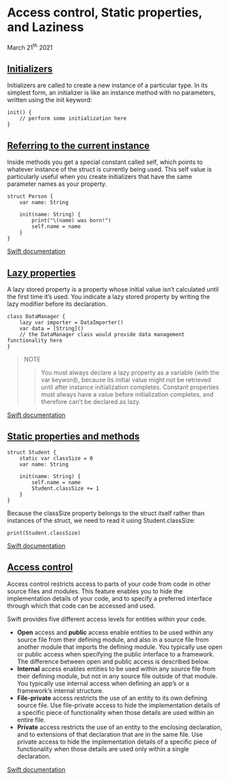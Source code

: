 # Access control, Static properties, and Laziness

March 21<sup>th</sup> 2021

## [Initializers](https://www.hackingwithswift.com/sixty/7/8/initializers)

Initializers are called to create a new instance of a particular type. In its simplest form, an initializer is like an instance method with no parameters, written using the init keyword:

~~~
init() {
    // perform some initialization here
}
~~~

## [Referring to the current instance](https://www.hackingwithswift.com/sixty/7/9/referring-to-the-current-instance)

Inside methods you get a special constant called self, which points to whatever instance of the struct is currently being used. This self value is particularly useful when you create initializers that have the same parameter names as your property.

~~~
struct Person {
    var name: String

    init(name: String) {
        print("\(name) was born!")
        self.name = name
    }
}
~~~

[Swift documentation](https://docs.swift.org/swift-book/LanguageGuide/Initialization.html)

## [Lazy properties](https://www.hackingwithswift.com/sixty/7/10/lazy-properties)

A lazy stored property is a property whose initial value isn’t calculated until the first time it’s used. You indicate a lazy stored property by writing the lazy modifier before its declaration.

~~~
class DataManager {
    lazy var importer = DataImporter()
    var data = [String]()
    // the DataManager class would provide data management functionality here
}
~~~

>NOTE
>>You must always declare a lazy property as a variable (with the var keyword), because its initial value might not be retrieved until after instance initialization completes. Constant properties must always have a value before initialization completes, and therefore can’t be declared as lazy.

[Swift documentation](https://docs.swift.org/swift-book/LanguageGuide/Properties.html)

## [Static properties and methods](https://www.hackingwithswift.com/sixty/7/11/static-properties-and-methods)

~~~
struct Student {
    static var classSize = 0
    var name: String

    init(name: String) {
        self.name = name
        Student.classSize += 1
    }
}
~~~

Because the classSize property belongs to the struct itself rather than instances of the struct, we need to read it using Student.classSize:

~~~
print(Student.classSize)
~~~

[Swift documentation](https://docs.swift.org/swift-book/LanguageGuide/Methods.html)

## [Access control](https://www.hackingwithswift.com/sixty/7/12/access-control)

Access control restricts access to parts of your code from code in other source files and modules. This feature enables you to hide the implementation details of your code, and to specify a preferred interface through which that code can be accessed and used.

Swift provides five different access levels for entities within your code.

* **Open** access and **public** access enable entities to be used within any source file from their defining module, and also in a source file from another module that imports the defining module. You typically use open or public access when specifying the public interface to a framework. The difference between open and public access is described below.
* **Internal** access enables entities to be used within any source file from their defining module, but not in any source file outside of that module. You typically use internal access when defining an app’s or a framework’s internal structure.
* **File-private** access restricts the use of an entity to its own defining source file. Use file-private access to hide the implementation details of a specific piece of functionality when those details are used within an entire file.
* **Private** access restricts the use of an entity to the enclosing declaration, and to extensions of that declaration that are in the same file. Use private access to hide the implementation details of a specific piece of functionality when those details are used only within a single declaration.

[Swift documentation](https://docs.swift.org/swift-book/LanguageGuide/AccessControl.html)